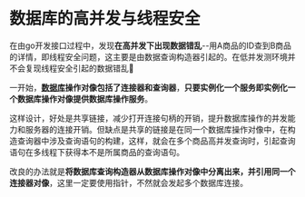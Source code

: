 # 数据库的高并发与线程安全

在由go开发接口过程中，发现**在高并发下出现数据错乱**--用A商品的ID查到B商品的详情，即线程安全问题，这主要是由数据查询构造器引起的。在低并发测环境并不会复现线程安全引起的数据错乱

一开始，**[数据库](https://cloud.tencent.com/solution/database?from=10680)操作对像包括了连接器和查询器**，**只要实例化一个服务即实例化一个数据库操作对像提供数据库操作服务**。

这样设计，好处是共享链接，减少打开连接句柄的开销，提升数据库操作的并发能力和服务器的连接开销。但缺点是共享的链接是在同一个数据库操作对像中，在构造查询器中涉及查询语句的构建，这样，就会在多个商品高并发查询时，引起查询语句在多线程下获得本不是所属商品的查询语句。

改良的办法就是**将数据库查询构造器从数据库操作对像中分离出来，并引用同一个连接器对像**，这里一定要使用指针，不然就会发起多个数据库连接。